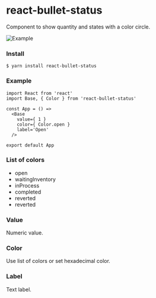 # react-bullet-status

Component to show quantity and states with a color circle.

![Example](https://i.imgur.com/lt6GZkE.png)

### Install

    $ yarn install react-bullet-status

### Example

    import React from 'react'
    import Base, { Color } from 'react-bullet-status'

    const App = () =>
      <Base
        value={ 1 }
        color={ Color.open }
        label='Open'
      />

    export default App

### List of colors

* open
* waitingInventory
* inProcess
* completed
* reverted
* reverted

### Value

Numeric value.

### Color

Use list of colors or set hexadecimal color.

### Label

Text label.
